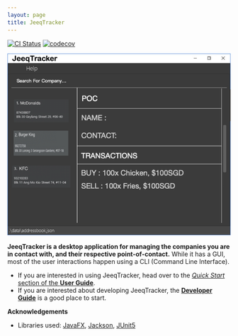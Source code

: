```yaml
---
layout: page
title: JeeqTracker
---
```


[![CI Status](https://github.com/AY2223S1-CS2103T-T09-1/tp/workflows/Java%20CI/badge.svg)](https://github.com/AY2223S1-CS2103T-T09-1/tp/actions)
[![codecov](https://codecov.io/gh/AY2223S1-CS2103T-T09-1/tp/branch/master/graph/badge.svg?token=JU450Y7L4A)](https://codecov.io/gh/AY2223S1-CS2103T-T09-1/tp)

![Ui](images/Ui.png)

**JeeqTracker is a desktop application for managing the companies you are in contact with, and their respective point-of-contact.**
While it has a GUI, most of the user interactions happen using a CLI (Command Line Interface).

* If you are interested in using JeeqTracker, head over to the [_Quick Start_ section of the **User Guide**](UserGuide.html#quick-start).
* If you are interested about developing JeeqTracker, the [**Developer Guide**](DeveloperGuide.html) is a good place to start.


**Acknowledgements**

* Libraries used: [JavaFX](https://openjfx.io/), [Jackson](https://github.com/FasterXML/jackson), [JUnit5](https://github.com/junit-team/junit5)
